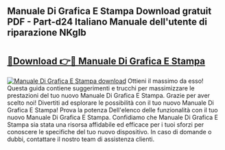 ## Manuale Di Grafica E Stampa Download gratuit PDF - Part-d24 Italiano Manuale dell'utente di riparazione NKgIb

# <h2><a href="http://dfa68df.blite.top/?on=Manuale+Di+Grafica+E+Stampa">🔗Download 👉🔴 Manuale Di Grafica E Stampa</a></h2>

[![Manuale Di Grafica E Stampa download](https://i.imgur.com/lujVjoI.png)](http://dfa68df.blite.top/?on=Manuale+Di+Grafica+E+Stampa)
Ottieni il massimo da esso! Questa guida contiene suggerimenti e trucchi per massimizzare le prestazioni del tuo nuovo Manuale Di Grafica E Stampa. Grazie per aver scelto noi! Divertiti ad esplorare le possibilità con il tuo nuovo Manuale Di Grafica E Stampa! Prova la potenza Dell'elenco delle funzionalità con il tuo nuovo Manuale Di Grafica E Stampa. Confidiamo che Manuale Di Grafica E Stampa sia stata una risorsa affidabile ed efficace per i tuoi sforzi per conoscere le specifiche del tuo nuovo dispositivo. In caso di domande o dubbi, contattare il nostro team di assistenza clienti.
